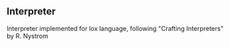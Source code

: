 ## Interpreter 
Interpreter implemented for lox language, following "Crafting Interpreters" by R. Nystrom
